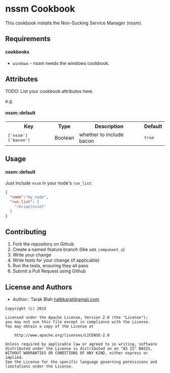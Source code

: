 nssm Cookbook
=============

This cookbook installs the Non-Sucking Service Manager (nssm).

Requirements
------------

#### cookbooks
- `windows` - nssm needs the windows cookbook.

Attributes
----------
TODO: List your cookbook attributes here.

e.g.
#### nssm::default
<table>
  <tr>
    <th>Key</th>
    <th>Type</th>
    <th>Description</th>
    <th>Default</th>
  </tr>
  <tr>
    <td><tt>['nssm']['bacon']</tt></td>
    <td>Boolean</td>
    <td>whether to include bacon</td>
    <td><tt>true</tt></td>
  </tr>
</table>

Usage
-----
#### nssm::default

Just include `nssm` in your node's `run_list`:

```json
{
  "name":"my_node",
  "run_list": [
    "recipe[nssm]"
  ]
}
```

Contributing
------------

1. Fork the repository on Github
2. Create a named feature branch (like `add_component_x`)
3. Write your change
4. Write tests for your change (if applicable)
5. Run the tests, ensuring they all pass
6. Submit a Pull Request using Github

License and Authors
-------------------
- Author:: Tarak Blah <halbkarat@gmail.com>

```text
Copyright (c) 2014

Licensed under the Apache License, Version 2.0 (the "License");
you may not use this file except in compliance with the License.
You may obtain a copy of the License at

    http://www.apache.org/licenses/LICENSE-2.0

Unless required by applicable law or agreed to in writing, software
distributed under the License is distributed on an "AS IS" BASIS,
WITHOUT WARRANTIES OR CONDITIONS OF ANY KIND, either express or implied.
See the License for the specific language governing permissions and
limitations under the License.
```